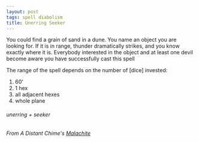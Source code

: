 ```yaml
---
layout: post
tags: spell diabolism
title: Unerring Seeker
---
```


You could find a grain of sand in a dune. You name an object you are looking for. If it is in range, thunder dramatically strikes, and you know exactly where it is. Everybody interested in the object and at least one devil become aware you have successfully cast this spell 

The range of the spell depends on the number of [dice] invested: 
1. 60' 
2. 1 hex 
3. all adjacent hexes 
4. whole plane

###### unerring + seeker
###### From A Distant Chime's [Malachite](https://espharel.blogspot.com/2019/10/glog-wizard-malachite.html)
